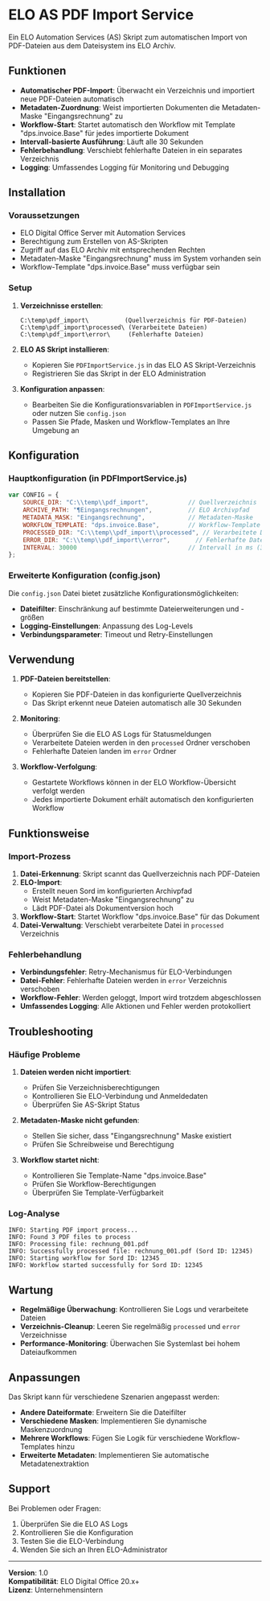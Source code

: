 # ELO AS PDF Import Service

Ein ELO Automation Services (AS) Skript zum automatischen Import von PDF-Dateien aus dem Dateisystem ins ELO Archiv.

## Funktionen

- **Automatischer PDF-Import**: Überwacht ein Verzeichnis und importiert neue PDF-Dateien automatisch
- **Metadaten-Zuordnung**: Weist importierten Dokumenten die Metadaten-Maske "Eingangsrechnung" zu
- **Workflow-Start**: Startet automatisch den Workflow mit Template "dps.invoice.Base" für jedes importierte Dokument
- **Intervall-basierte Ausführung**: Läuft alle 30 Sekunden
- **Fehlerbehandlung**: Verschiebt fehlerhafte Dateien in ein separates Verzeichnis
- **Logging**: Umfassendes Logging für Monitoring und Debugging

## Installation

### Voraussetzungen

- ELO Digital Office Server mit Automation Services
- Berechtigung zum Erstellen von AS-Skripten
- Zugriff auf das ELO Archiv mit entsprechenden Rechten
- Metadaten-Maske "Eingangsrechnung" muss im System vorhanden sein
- Workflow-Template "dps.invoice.Base" muss verfügbar sein

### Setup

1. **Verzeichnisse erstellen**:
   ```
   C:\temp\pdf_import\          (Quellverzeichnis für PDF-Dateien)
   C:\temp\pdf_import\processed\ (Verarbeitete Dateien)
   C:\temp\pdf_import\error\     (Fehlerhafte Dateien)
   ```

2. **ELO AS Skript installieren**:
   - Kopieren Sie `PDFImportService.js` in das ELO AS Skript-Verzeichnis
   - Registrieren Sie das Skript in der ELO Administration

3. **Konfiguration anpassen**:
   - Bearbeiten Sie die Konfigurationsvariablen in `PDFImportService.js` oder nutzen Sie `config.json`
   - Passen Sie Pfade, Masken und Workflow-Templates an Ihre Umgebung an

## Konfiguration

### Hauptkonfiguration (in PDFImportService.js)

```javascript
var CONFIG = {
    SOURCE_DIR: "C:\\temp\\pdf_import",           // Quellverzeichnis
    ARCHIVE_PATH: "¶Eingangsrechnungen",          // ELO Archivpfad
    METADATA_MASK: "Eingangsrechnung",            // Metadaten-Maske
    WORKFLOW_TEMPLATE: "dps.invoice.Base",        // Workflow-Template
    PROCESSED_DIR: "C:\\temp\\pdf_import\\processed", // Verarbeitete Dateien
    ERROR_DIR: "C:\\temp\\pdf_import\\error",       // Fehlerhafte Dateien
    INTERVAL: 30000                               // Intervall in ms (30 Sek.)
};
```

### Erweiterte Konfiguration (config.json)

Die `config.json` Datei bietet zusätzliche Konfigurationsmöglichkeiten:

- **Dateifilter**: Einschränkung auf bestimmte Dateierweiterungen und -größen
- **Logging-Einstellungen**: Anpassung des Log-Levels
- **Verbindungsparameter**: Timeout und Retry-Einstellungen

## Verwendung

1. **PDF-Dateien bereitstellen**:
   - Kopieren Sie PDF-Dateien in das konfigurierte Quellverzeichnis
   - Das Skript erkennt neue Dateien automatisch alle 30 Sekunden

2. **Monitoring**:
   - Überprüfen Sie die ELO AS Logs für Statusmeldungen
   - Verarbeitete Dateien werden in den `processed` Ordner verschoben
   - Fehlerhafte Dateien landen im `error` Ordner

3. **Workflow-Verfolgung**:
   - Gestartete Workflows können in der ELO Workflow-Übersicht verfolgt werden
   - Jedes importierte Dokument erhält automatisch den konfigurierten Workflow

## Funktionsweise

### Import-Prozess

1. **Datei-Erkennung**: Skript scannt das Quellverzeichnis nach PDF-Dateien
2. **ELO-Import**: 
   - Erstellt neuen Sord im konfigurierten Archivpfad
   - Weist Metadaten-Maske "Eingangsrechnung" zu
   - Lädt PDF-Datei als Dokumentversion hoch
3. **Workflow-Start**: Startet Workflow "dps.invoice.Base" für das Dokument
4. **Datei-Verwaltung**: Verschiebt verarbeitete Datei in `processed` Verzeichnis

### Fehlerbehandlung

- **Verbindungsfehler**: Retry-Mechanismus für ELO-Verbindungen
- **Datei-Fehler**: Fehlerhafte Dateien werden in `error` Verzeichnis verschoben
- **Workflow-Fehler**: Werden geloggt, Import wird trotzdem abgeschlossen
- **Umfassendes Logging**: Alle Aktionen und Fehler werden protokolliert

## Troubleshooting

### Häufige Probleme

1. **Dateien werden nicht importiert**:
   - Prüfen Sie Verzeichnisberechtigungen
   - Kontrollieren Sie ELO-Verbindung und Anmeldedaten
   - Überprüfen Sie AS-Skript Status

2. **Metadaten-Maske nicht gefunden**:
   - Stellen Sie sicher, dass "Eingangsrechnung" Maske existiert
   - Prüfen Sie Schreibweise und Berechtigung

3. **Workflow startet nicht**:
   - Kontrollieren Sie Template-Name "dps.invoice.Base"
   - Prüfen Sie Workflow-Berechtigungen
   - Überprüfen Sie Template-Verfügbarkeit

### Log-Analyse

```
INFO: Starting PDF import process...
INFO: Found 3 PDF files to process
INFO: Processing file: rechnung_001.pdf
INFO: Successfully processed file: rechnung_001.pdf (Sord ID: 12345)
INFO: Starting workflow for Sord ID: 12345
INFO: Workflow started successfully for Sord ID: 12345
```

## Wartung

- **Regelmäßige Überwachung**: Kontrollieren Sie Logs und verarbeitete Dateien
- **Verzeichnis-Cleanup**: Leeren Sie regelmäßig `processed` und `error` Verzeichnisse
- **Performance-Monitoring**: Überwachen Sie Systemlast bei hohem Dateiaufkommen

## Anpassungen

Das Skript kann für verschiedene Szenarien angepasst werden:

- **Andere Dateiformate**: Erweitern Sie die Dateifilter
- **Verschiedene Masken**: Implementieren Sie dynamische Maskenzuordnung
- **Mehrere Workflows**: Fügen Sie Logik für verschiedene Workflow-Templates hinzu
- **Erweiterte Metadaten**: Implementieren Sie automatische Metadatenextraktion

## Support

Bei Problemen oder Fragen:

1. Überprüfen Sie die ELO AS Logs
2. Kontrollieren Sie die Konfiguration
3. Testen Sie die ELO-Verbindung
4. Wenden Sie sich an Ihren ELO-Administrator

---

**Version**: 1.0  
**Kompatibilität**: ELO Digital Office 20.x+  
**Lizenz**: Unternehmensintern